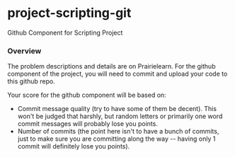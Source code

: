 # project-scripting-git

Github Component for Scripting Project

### Overview

The problem descriptions and details are on Prairielearn.
For the github component of the project, you will need
to commit and upload your code to this github repo.

Your score for the github component will be based on:
* Commit message quality (try to have some of them
  be decent).  This won't be judged that harshly, but
  random letters or primarily one word commit messages
  will probably lose you points.
* Number of commits (the point here isn't to have a bunch
  of commits, just to make sure you are committing along
  the way -- having only 1 commit will definitely
  lose you points).
